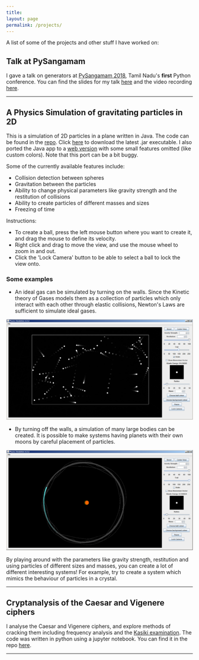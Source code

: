```yaml
---
title:
layout: page
permalink: /projects/
---
```


A list of some of the projects and other stuff I have worked on:


## Talk at PySangamam
I gave a talk on generators at [PySangamam 2018](https://pysangamam.org/), Tamil Nadu's __first__ Python conference. You can find the slides for my talk [here](https://rajatvd.github.io/PySangamam/) and the video recording [here](https://www.youtube.com/watch?v=pNcnEr7nI4M).

---

## A Physics Simulation of gravitating particles in 2D

This is a simulation of 2D particles in a plane written in Java. The code can be found in the [repo](https://github.com/rajatvd/PhysicsSim). Click [here](https://rajatvd.github.io/PhysicsSim/PhysicsSim_v1.5.3.jar) to download the latest .jar executable. I also ported the Java app to a [web version](https://rajatvd.github.io/PhysicsSim/war/PhysicsSimWeb.html) with some small features omitted (like custom colors). Note that this port can be a bit buggy.

Some of the currently available features include:

* Collision detection between spheres
* Gravitation between the particles
* Ability to change physical parameters like gravity strength and the restitution of collisions
* Ability to create particles of different masses and sizes
* Freezing of time

Instructions:

* To create a ball, press the left mouse button where you want to create it, and drag the mouse to define its velocity.
* Right click and drag to move the view, and use the mouse wheel to zoom in and out.
* Click the 'Lock Camera' button to be able to select a ball to lock the view onto.

### Some examples

* An ideal gas can be simulated by turning on the walls. Since the Kinetic theory of Gases models them as a collection of particles which only interact with each other through elastic collisions, Newton's Laws are sufficient to simulate ideal gases.

![ideal gas](/images/projects/idealGasPic.PNG)

* By turning off the walls, a simulation of many large bodies can be created. It is possible to make systems having planets with their own moons by careful placement of particles.

![three body](/images/projects/threeBody2.PNG)

By playing around with the parameters like gravity strength, restitution and using particles of different sizes and masses, you can create a lot of different interesting systems! For example, try to create a system which mimics the behaviour of particles in a crystal.

---

## Cryptanalysis of the Caesar and Vigenere ciphers

I analyse the Caesar and Vigenere ciphers, and explore methods of cracking them including frequency analysis and the [Kasiki examination](https://en.wikipedia.org/wiki/Kasiski_examination). The code was written in python using a jupyter notebook. You can find it in the repo [here](https://github.com/rajatvd/Cryptanalysis).

---
